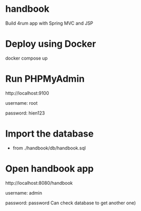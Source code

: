 # handbook
Build 4rum app with Spring MVC and JSP

# Deploy using Docker
docker compose up

# Run PHPMyAdmin
http://localhost:9100

username: root

password: hien123

# Import the database 
- from ./handbook/db/handbook.sql

# Open handbook app
http://localhost:8080/handbook

username: admin

password: password
Can check database to get another one)
